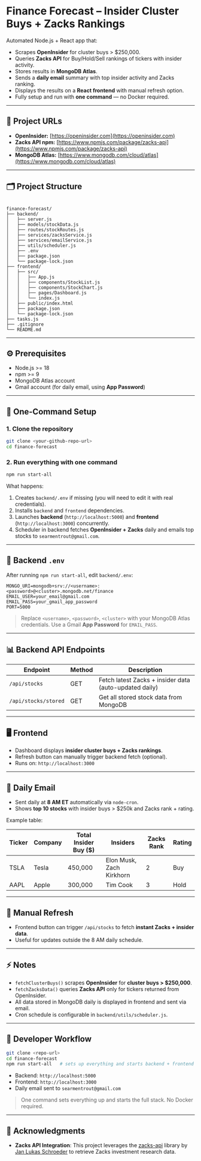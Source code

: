 # Finance Forecast – Insider Cluster Buys + Zacks Rankings

Automated Node.js + React app that:  

- Scrapes **OpenInsider** for cluster buys > $250,000.  
- Queries **Zacks API** for Buy/Hold/Sell rankings of tickers with insider activity.  
- Stores results in **MongoDB Atlas**.  
- Sends a **daily email** summary with top insider activity and Zacks ranking.  
- Displays the results on a **React frontend** with manual refresh option.  
- Fully setup and run with **one command** — no Docker required.  

---

## 🔗 Project URLs

- **OpenInsider:** [https://openinsider.com](https://openinsider.com)  
- **Zacks API npm:** [https://www.npmjs.com/package/zacks-api](https://www.npmjs.com/package/zacks-api)  
- **MongoDB Atlas:** [https://www.mongodb.com/cloud/atlas](https://www.mongodb.com/cloud/atlas)  

---

## 🗂️ Project Structure

```

finance-forecast/
├── backend/
│   ├── server.js
│   ├── models/stockData.js
│   ├── routes/stockRoutes.js
│   ├── services/zacksService.js
│   ├── services/emailService.js
│   ├── utils/scheduler.js
│   ├── .env
│   ├── package.json
│   └── package-lock.json
├── frontend/
│   ├── src/
│   │   ├── App.js
│   │   ├── components/StockList.js
│   │   ├── components/StockChart.js
│   │   ├── pages/Dashboard.js
│   │   └── index.js
│   ├── public/index.html
│   ├── package.json
│   └── package-lock.json
├── tasks.js
├── .gitignore
└── README.md

````

---

## ⚙️ Prerequisites

- Node.js >= 18  
- npm >= 9  
- MongoDB Atlas account  
- Gmail account (for daily email, using **App Password**)  

---

## 📝 One-Command Setup

### 1. Clone the repository

```bash
git clone <your-github-repo-url>
cd finance-forecast
````

### 2. Run everything with one command

```bash
npm run start-all
```

What happens:

1. Creates `backend/.env` if missing (you will need to edit it with real credentials).
2. Installs `backend` and `frontend` dependencies.
3. Launches **backend** (`http://localhost:5000`) and **frontend** (`http://localhost:3000`) concurrently.
4. Scheduler in backend fetches **OpenInsider + Zacks** daily and emails top stocks to `searmentrout@gmail.com`.

---

## 📝 Backend `.env`

After running `npm run start-all`, edit `backend/.env`:

```dotenv
MONGO_URI=mongodb+srv://<username>:<password>@<cluster>.mongodb.net/finance
EMAIL_USER=your_email@gmail.com
EMAIL_PASS=your_gmail_app_password
PORT=5000
```

> Replace `<username>`, `<password>`, `<cluster>` with your MongoDB Atlas credentials.
> Use a Gmail **App Password** for `EMAIL_PASS`.

---

## 📊 Backend API Endpoints

| Endpoint             | Method | Description                                            |
| -------------------- | ------ | ------------------------------------------------------ |
| `/api/stocks`        | GET    | Fetch latest Zacks + insider data (auto-updated daily) |
| `/api/stocks/stored` | GET    | Get all stored stock data from MongoDB                 |

---

## 🖥️ Frontend

* Dashboard displays **insider cluster buys + Zacks rankings**.
* Refresh button can manually trigger backend fetch (optional).
* Runs on: `http://localhost:3000`

---

## 📧 Daily Email

* Sent daily at **8 AM ET** automatically via `node-cron`.
* Shows **top 10 stocks** with insider buys > $250k and Zacks rank + rating.

Example table:

| Ticker | Company | Total Insider Buy ($) | Insiders                 | Zacks Rank | Rating |
| ------ | ------- | --------------------- | ------------------------ | ---------- | ------ |
| TSLA   | Tesla   | 450,000               | Elon Musk, Zach Kirkhorn | 2          | Buy    |
| AAPL   | Apple   | 300,000               | Tim Cook                 | 3          | Hold   |

---

## 🔄 Manual Refresh

* Frontend button can trigger `/api/stocks` to fetch **instant Zacks + insider data**.
* Useful for updates outside the 8 AM daily schedule.

---

## ⚡ Notes

* `fetchClusterBuys()` scrapes **OpenInsider** for **cluster buys > $250,000**.
* `fetchZacksData()` queries **Zacks API** only for tickers returned from OpenInsider.
* All data stored in MongoDB daily is displayed in frontend and sent via email.
* Cron schedule is configurable in `backend/utils/scheduler.js`.

---

## 🔧 Developer Workflow

```bash
git clone <repo-url>
cd finance-forecast
npm run start-all   # sets up everything and starts backend + frontend
```

* Backend: `http://localhost:5000`
* Frontend: `http://localhost:3000`
* Daily email sent to `searmentrout@gmail.com`

> One command sets everything up and starts the full stack. No Docker required.

---

## 🔗 Acknowledgments

* **Zacks API Integration**: This project leverages the [zacks-api](https://github.com/janlukasschroeder/zacks-api) library by [Jan Lukas Schroeder](https://github.com/janlukasschroeder) to retrieve Zacks investment research data.
